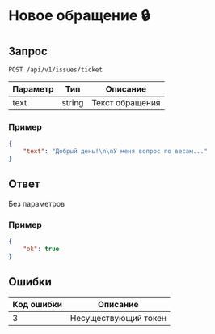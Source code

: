 # Новое обращение :lock:

## Запрос

`POST /api/v1/issues/ticket`

| Параметр | Тип    | Описание        |
|----------|--------|-----------------|
| text     | string | Текст обращения |

### Пример

```JSON
{
    "text": "Добрый день!\n\nУ меня вопрос по весам..."
}
```

## Ответ

Без параметров

### Пример
```JSON
{
    "ok": true
}
```

## Ошибки
| Код ошибки | Описание                               |
|------------|----------------------------------------|
| 3          | Несуществующий токен                   |
